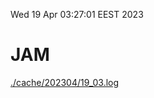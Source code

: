 Wed 19 Apr 03:27:01 EEST 2023
# JAM
<a href='./cache/202304/19_03.log'>./cache/202304/19_03.log</a>
